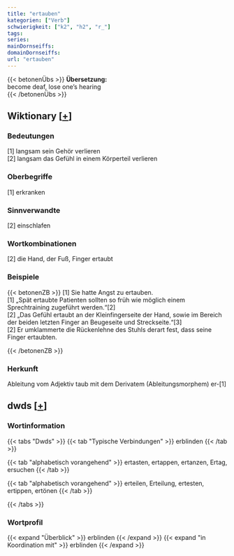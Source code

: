 ```yaml
---
title: "ertauben"
kategorien: ["Verb"]
schwierigkeit: ["k2", "h2", "r_"]
tags:
series:
mainDornseiffs:
domainDornseiffs:
url: "ertauben"
---
```


{{< betonenÜbs >}}
**Übersetzung:**  
become deaf, lose one’s hearing  
{{< /betonenÜbs >}}

## Wiktionary [[+](https://de.wiktionary.org/wiki/ertauben)]

### Bedeutungen
[1] langsam sein Gehör verlieren  
[2] langsam das Gefühl in einem Körperteil verlieren  

### Oberbegriffe
[1] erkranken  

### Sinnverwandte
[2] einschlafen  

### Wortkombinationen
[2] die Hand, der Fuß, Finger ertaubt  

### Beispiele
{{< betonenZB >}}
[1] Sie hatte Angst zu ertauben.  
[1] „Spät ertaubte Patienten sollten so früh wie möglich einem Sprechtraining zugeführt werden.“[2]  
[2] „Das Gefühl ertaubt an der Kleinfingerseite der Hand, sowie im Bereich der beiden letzten Finger an Beugeseite und Streckseite.“[3]  
[2] Er umklammerte die Rückenlehne des Stuhls derart fest, dass seine Finger ertaubten.  

{{< /betonenZB >}}
### Herkunft
Ableitung vom Adjektiv taub mit dem Derivatem (Ableitungsmorphem) er-[1]  



## dwds [[+](https://www.dwds.de/wb/ertauben)]

### Wortinformation
{{< tabs "Dwds" >}}
{{< tab "Typische Verbindungen" >}}
erblinden
{{< /tab >}}

{{< tab "alphabetisch vorangehend" >}}
ertasten, ertappen, ertanzen, Ertag, ersuchen
{{< /tab >}}

{{< tab "alphabetisch vorangehend" >}}
erteilen, Erteilung, ertesten, ertippen, ertönen
{{< /tab >}}

{{< /tabs >}}

### Wortprofil
{{< expand "Überblick" >}} erblinden {{< /expand >}}
{{< expand "in Koordination mit" >}} erblinden {{< /expand >}}

